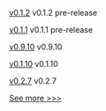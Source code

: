 
[v0.1.2](https://github.com/hyperledger/fabric-protos/releases/tag/v0.1.2) v0.1.2 pre-release

[v0.1.1](https://github.com/hyperledger/fabric-protos/releases/tag/v0.1.1) v0.1.1 pre-release

[v0.9.10](https://github.com/hyperledger/firefly-signer/releases/tag/v0.9.10) v0.9.10

[v0.1.10](https://github.com/hyperledger/firefly-common/releases/tag/v0.1.10) v0.1.10

[v0.2.7](https://github.com/hyperledger/aries-askar/releases/tag/v0.2.7) v0.2.7


[See more >>>](https://start-here.hyperledger.org/releases)
